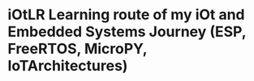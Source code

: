 # iOtLR Learning route of my iOt and Embedded Systems Journey (ESP, FreeRTOS, MicroPY, IoTArchitectures) 
